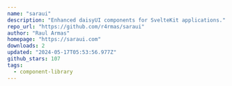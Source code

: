 ```yaml
---
name: "saraui"
description: "Enhanced daisyUI components for SvelteKit applications."
repo_url: "https://github.com/r4rmas/saraui"
author: "Raul Armas"
homepage: "https://saraui.com"
downloads: 2
updated: "2024-05-17T05:53:56.977Z"
github_stars: 107
tags: 
  - component-library
---
```

